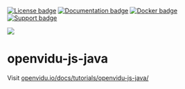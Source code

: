 [![License badge](https://img.shields.io/badge/license-Apache2-orange.svg)](http://www.apache.org/licenses/LICENSE-2.0)
[![Documentation badge](https://readthedocs.org/projects/fiware-orion/badge/?version=latest)](http://openvidu.io/docs/home/)
[![Docker badge](https://img.shields.io/docker/pulls/openvidu/openvidu-server-kms.svg)](https://hub.docker.com/r/openvidu/openvidu-server-kms)
[![Support badge](https://img.shields.io/badge/support-sof-yellowgreen.svg)](https://groups.google.com/forum/#!forum/openvidu)

[![][OpenViduLogo]](http://openvidu.io)

openvidu-js-java
===

Visit [openvidu.io/docs/tutorials/openvidu-js-java/](http://openvidu.io/docs/tutorials/openvidu-js-java/)

[OpenViduLogo]: https://secure.gravatar.com/avatar/5daba1d43042f2e4e85849733c8e5702?s=120